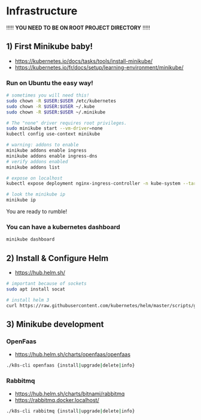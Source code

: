 # Infrastructure

!!!!! __YOU NEED TO BE ON ROOT PROJECT DIRECTORY__ !!!!!

## 1) First Minikube baby!

- https://kubernetes.io/docs/tasks/tools/install-minikube/
- https://kubernetes.io/fr/docs/setup/learning-environment/minikube/

### Run on Ubuntu the easy way!

```sh
# sometimes you will need this!
sudo chown -R $USER:$USER /etc/kubernetes
sudo chown -R $USER:$USER ~/.kube
sudo chown -R $USER:$USER ~/.minikube

# The "none" driver requires root privileges.
sudo minikube start --vm-driver=none
kubectl config use-context minikube

# warning: addons to enable
minikube addons enable ingress
minikube addons enable ingress-dns
# verify addons enabled
minikube addons list

# expose on localhost
kubectl expose deployment nginx-ingress-controller -n kube-system --target-port=80 --type=NodePort

# look the minikube ip
minikube ip
```

You are ready to rumble!

### You can have a kubernetes dashboard

```sh
minikube dashboard
```

## 2) Install & Configure Helm

- https://hub.helm.sh/

```sh
# important because of sockets
sudo apt install socat

# install helm 3
curl https://raw.githubusercontent.com/kubernetes/helm/master/scripts/get-helm-3 | bash
```

## 3) Minikube development

### OpenFaas

- https://hub.helm.sh/charts/openfaas/openfaas

```sh
./k8s-cli openfaas {install|upgrade|delete|info}
```

### Rabbitmq

- https://hub.helm.sh/charts/bitnami/rabbitmq
- https://rabbitmq.docker.localhost/

```sh
./k8s-cli rabbitmq {install|upgrade|delete|info}
```
